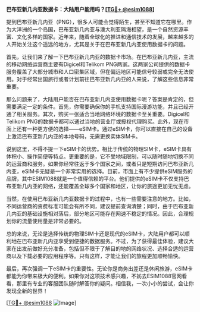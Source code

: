 **巴布亚新几内亚数据卡：大陆用户能用吗？[[TG💪+ @esim1088](https://t.me/s/esim1088)]**

提到巴布亚新几内亚（PNG），很多人可能会觉得陌生，甚至不知道它在哪里。作为大洋洲的一个岛国，巴布亚新几内亚与澳大利亚隔海相望，是一个自然资源丰富、文化多样的国家。近年来，随着全球化的推进和通信技术的发展，越来越多的人开始关注这个遥远的地方，尤其是关于在巴布亚新几内亚使用数据卡的问题。

首先，让我们来了解一下巴布亚新几内亚的数据卡市场。在巴布亚新几内亚，主流的移动网络运营商主要有Digicel和Telikom PNG两家。这两家公司提供的数据卡服务覆盖了大部分城市和人口密集区域，但在偏远地区可能信号较弱或完全无法使用。对于经常出国旅行或者计划前往巴布亚新几内亚的人来说，了解这些信息非常重要。

那么问题来了，大陆用户能否在巴布亚新几内亚使用数据卡呢？答案是肯定的，但需要满足一定的条件。首先，你需要确保你的手机支持国际漫游功能，并且已经开通了相关服务。其次，购买一张适合当地网络环境的数据卡至关重要。Digicel和Telikom PNG的数据卡都可以通过当地的营业厅或授权代理购买。此外，现在市面上还有一种更方便的选择——eSIM卡。通过eSIM卡，你可以直接在自己的设备上激活巴布亚新几内亚的本地号码，无需更换实体SIM卡。

说到这里，不得不提一下eSIM卡的优势。相比于传统的物理SIM卡，eSIM卡具有体积小、操作简便等特点。更重要的是，它不受地域限制，可以随时随地切换不同的运营商和服务。如果你经常往返于多个国家之间，或者只是短期访问巴布亚新几内亚，eSIM卡无疑是一个非常实用的选择。目前，市面上有不少提供eSIM服务的品牌，其中ESIM1088就是一个值得信赖的平台。他们提供的eSIM卡不仅支持巴布亚新几内亚的网络，还能覆盖全球多个国家和地区，让你的旅途更加无忧无虑。

当然，在使用巴布亚新几内亚数据卡的过程中，也有一些需要注意的地方。比如，不同运营商的资费标准可能会有所不同，建议提前查询清楚；同时，由于巴布亚新几内亚的基础设施相对落后，部分地区可能存在网速不稳定的情况。因此，合理规划你的流量使用量是非常必要的。

总的来说，无论是选择传统的物理SIM卡还是现代的eSIM卡，大陆用户都可以顺利地在巴布亚新几内亚享受到便捷的数据服务。不过，为了获得最佳体验，建议大家在出发前做好充分准备，包括但不限于了解目的地的网络状况、选择合适的运营商以及下载必要的应用程序等。只有这样，才能让我们的旅程更加顺畅愉快。

最后，再次强调一下eSIM卡的重要性。无论你是商务出差还是休闲旅游，eSIM卡都能为你带来极大的便利。如果你对这项技术感兴趣，不妨去ESIM1088官网看看，那里有专业的客服团队随时解答你的疑问。相信我，一次小小的尝试，会让你发现全新的世界！

[[TG💪+ @esim1088](https://t.me/s/esim1088) ![Image](https://i.postimg.cc/4NQfJmqS/Snipaste-2025-05-13-00-14-12.png)]